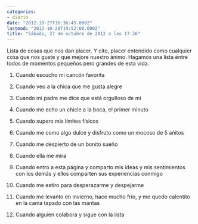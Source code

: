 ```yaml
---
categories:
- diario
date: "2012-10-27T16:36:45.000Z"
lastmod: "2012-10-28T19:52:00.000Z"
title: "Sábado, 27 de octubre de 2012 a las 17:36"
---
```


Lista de cosas que nos dan placer. Y cito, placer entendido como cualquier cosa que nos guste y que mejore nuestro ánimo. Hagamos una lista entre todos de momentos pequeños pero grandes de esta vida.


1. Cuando escucho mi cancón favorita

2. Cuando veo a la chica que me gusta alegre

3. Cuando mi padre me dice que está orgulloso de mí­

4. Cuando me echo un chicle a la boca, el primer minuto

5. Cuando supero mis lí­mites fí­sicos

6. Cuando me como algo dulce y disfruto como un mocoso de 5 añitos

7. Cuando me despierto de un bonito sueño

8. Cuando ella me mira

9. Cuando entro a esta página y comparto mis ideas y mis sentimientos con los demás y ellos comparten sus experiencias conmigo

10. Cuando me estiro para desperazarme y despejarme

11. Cuando me levanto en invierno, hace mucho frí­o, y me quedo calentito en la cama tapado con las mantas

12. Cuando alguien colabora y sigue con la lista